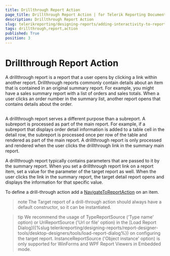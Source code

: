 ```yaml
---
title: Drillthrough Report Action
page_title: Drillthrough Report Action | for Telerik Reporting Documentation
description: Drillthrough Report Action
slug: telerikreporting/designing-reports/adding-interactivity-to-reports/actions/drillthrough-report-action
tags: drillthrough,report,action
published: True
position: 3
---
```


# Drillthrough Report Action



A drillthrough report is a report that a user opens by clicking a link within another report.         Drillthrough reports commonly contain details about an item that is contained in an original summary report.         For example, you might have a sales summary report with a list of orders and sales totals. When a user clicks         an order number in the summary list, another report opens that contains details about the order.       

## 

A drillthrough report serves a different purpose than a subreport. A subreport is processed as part of           the main report. For example, if a subreport that displays order detail information is added to a table cell           in the detail row, the subreport is processed once per row of the table and rendered as part of the main report.           A drillthrough report is only processed and rendered when the user clicks the drillthrough link in the summary           main report.         

A drillthrough report typically contains parameters that are passed to it by the summary report. When you           set a drillthrough report link on a report item, set a value for the parameter of the target report as well. When           the user clicks the link in the summary report, the target detail report opens and displays the information for that specific value.         

To define a drill-through action add a [NavigateToReportAction](/reporting/api/Telerik.Reporting.NavigateToReportAction) on an item.         

>note The Target report of a drill-through action should always have a default constructor, so it can be instantiated.


>tip We recommend the usage of TypeReportSource ('Type name' option) or UriReportSource ('Url or file' option)             in the [Load Report Dialog]({%slug telerikreporting/designing-reports/report-designer-tools/desktop-designers/tools/load-report-dialog%}) on configuring the target report.             InstanceReportSource ('Object instance' option) is only supported for WinForms and WPF Report Viewers in Embedded mode.           

